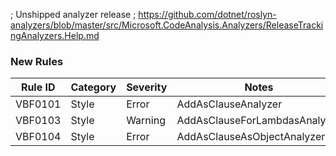 ﻿; Unshipped analyzer release
; https://github.com/dotnet/roslyn-analyzers/blob/master/src/Microsoft.CodeAnalysis.Analyzers/ReleaseTrackingAnalyzers.Help.md

### New Rules
Rule ID | Category | Severity | Notes
--------|----------|----------|-------
VBF0101 | Style | Error | AddAsClauseAnalyzer
VBF0103 | Style | Warning | AddAsClauseForLambdasAnalyzer
VBF0104 | Style | Error | AddAsClauseAsObjectAnalyzer